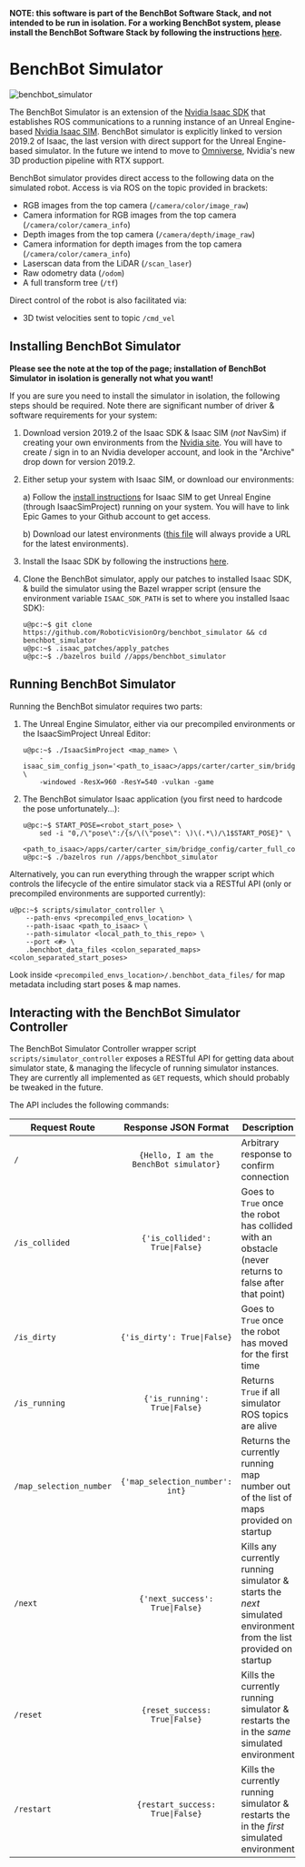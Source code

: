 **NOTE: this software is part of the BenchBot Software Stack, and not intended to be run in isolation. For a working BenchBot system, please install the BenchBot Software Stack by following the instructions [here](https://github.com/RoboticVisionOrg/benchbot).**

# BenchBot Simulator

![benchbot_simulator](./docs/benchbot_simulator.gif)

The BenchBot Simulator is an extension of the [Nvidia Isaac SDK](https://developer.nvidia.com/isaac-sdk) that establishes ROS communications to a running instance of an Unreal Engine-based [Nvidia Isaac SIM](https://developer.nvidia.com/isaac-sim). BenchBot simulator is explicitly linked to version 2019.2 of Isaac, the last version with direct support for the Unreal Engine-based simulator. In the future we intend to move to [Omniverse](https://developer.nvidia.com/nvidia-omniverse), Nvidia's new 3D production pipeline with RTX support.

BenchBot simulator provides direct access to the following data on the simulated robot. Access is via ROS on the topic provided in brackets:

- RGB images from the top camera (`/camera/color/image_raw`)
- Camera information for RGB images from the top camera (`/camera/color/camera_info`)
- Depth images from the top camera (`/camera/depth/image_raw`)
- Camera information for depth images from the top camera (`/camera/color/camera_info`)
- Laserscan data from the LiDAR  (`/scan_laser`)
- Raw odometry data (`/odom`)
- A full transform tree (`/tf`)

Direct control of the robot is also facilitated via:

- 3D twist velocities sent to topic `/cmd_vel`

## Installing BenchBot Simulator

**Please see the note at the top of the page; installation of BenchBot Simulator in isolation is generally not what you want!**

If you are sure you need to install the simulator in isolation, the following steps should be required. Note there are significant number of driver & software requirements for your system:

1. Download version 2019.2 of the Isaac SDK & Isaac SIM (*not* NavSim) if creating your own environments from the [Nvidia site](https://developer.nvidia.com/isaac/downloads). You will have to create / sign in to an Nvidia developer account, and look in the "Archive" drop down for version 2019.2.

2. Either setup your system with Isaac SIM, or download our environments: 
    
    a) Follow the [install instructions](https://docs.nvidia.com/isaac/isaac_sim/setup.html) for Isaac SIM to get Unreal Engine (through IsaacSimProject) running on your system. You will have to link Epic Games to your Github account to get access.

    b) Download our latest environments ([this file](https://cloudstor.aarnet.edu.au/plus/s/egb4u65MVZEVkPB/download) will always provide a URL for the latest environments).

3. Install the Isaac SDK by following the instructions [here](https://docs.nvidia.com/isaac/archive/2019.2/doc/setup.html).

4. Clone the BenchBot simulator, apply our patches to installed Isaac SDK, & build the simulator using the Bazel wrapper script (ensure the environment variable `ISAAC_SDK_PATH` is set to where you installed Isaac SDK):
    ```
    u@pc:~$ git clone https://github.com/RoboticVisionOrg/benchbot_simulator && cd benchbot_simulator
    u@pc:~$ .isaac_patches/apply_patches
    u@pc:~$ ./bazelros build //apps/benchbot_simulator
    ```

## Running BenchBot Simulator

Running the BenchBot simulator requires two parts:

1. The Unreal Engine Simulator, either via our precompiled environments or the IsaacSimProject Unreal Editor:
    ```
    u@pc:~$ ./IsaacSimProject <map_name> \
        -isaac_sim_config_json='<path_to_isaac>/apps/carter/carter_sim/bridge_config/carter_full.json' \
        -windowed -ResX=960 -ResY=540 -vulkan -game
    ``` 

2. The BenchBot simulator Isaac application (you first need to hardcode the pose unfortunately...):
    ```
    u@pc:~$ START_POSE=<robot_start_pose> \
        sed -i "0,/\"pose\":/{s/\(\"pose\": \)\(.*\)/\1$START_POSE}" \
        <path_to_isaac>/apps/carter/carter_sim/bridge_config/carter_full_config.json
    u@pc:~$ ./bazelros run //apps/benchbot_simulator
    ```

Alternatively, you can run everything through the wrapper script which controls the lifecycle of the entire simulator stack via a RESTful API (only or precompiled environments are supported currently):
```
u@pc:~$ scripts/simulator_controller \
    --path-envs <precompiled_envs_location> \
    --path-isaac <path_to_isaac> \
    --path-simulator <local_path_to_this_repo> \
    --port <#> \
    .benchbot_data_files <colon_separated_maps> <colon_separated_start_poses>
```

Look inside `<precompiled_envs_location>/.benchbot_data_files/` for map metadata including start poses & map names.

## Interacting with the BenchBot Simulator Controller

The BenchBot Simulator Controller wrapper script `scripts/simulator_controller` exposes a RESTful API for getting data about simulator state, & managing the lifecycle of running simulator instances. They are currently all implemented as `GET` requests, which should probably be tweaked in the future.

The API includes the following commands:

| Request Route | Response JSON Format | Description |
| --------------|:---------------:|-------------|
| `/`           | `{Hello, I am the BenchBot simulator}` | Arbitrary response to confirm connection |
| `/is_collided` | `{'is_collided': True\|False}` | Goes to `True` once the robot has collided with an obstacle (never returns to false after that point) |
| `/is_dirty` | `{'is_dirty': True\|False}` | Goes to `True` once the robot has moved for the first time |
| `/is_running` | `{'is_running': True\|False}` | Returns `True` if all simulator ROS topics are alive |
| `/map_selection_number` | `{'map_selection_number': int}` | Returns the currently running map number out of the list of maps provided on startup |
| `/next` | `{'next_success': True\|False}` | Kills any currently running simulator & starts the *next* simulated environment from the list provided on startup |
| `/reset` | `{reset_success: True\|False}` | Kills the currently running simulator & restarts the in the *same* simulated environment |
| `/restart` | `{restart_success: True\|False}` | Kills the currently running simulator & restarts the in the *first* simulated environment |

